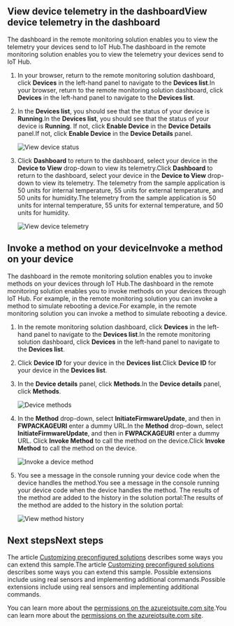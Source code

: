 ## <a name="view-device-telemetry-in-the-dashboard"></a><span data-ttu-id="6d057-101">View device telemetry in the dashboard</span><span class="sxs-lookup"><span data-stu-id="6d057-101">View device telemetry in the dashboard</span></span>
<span data-ttu-id="6d057-102">The dashboard in the remote monitoring solution enables you to view the telemetry your devices send to IoT Hub.</span><span class="sxs-lookup"><span data-stu-id="6d057-102">The dashboard in the remote monitoring solution enables you to view the telemetry your devices send to IoT Hub.</span></span>

1. <span data-ttu-id="6d057-103">In your browser, return to the remote monitoring solution dashboard, click **Devices** in the left-hand panel to navigate to the **Devices list**.</span><span class="sxs-lookup"><span data-stu-id="6d057-103">In your browser, return to the remote monitoring solution dashboard, click **Devices** in the left-hand panel to navigate to the **Devices list**.</span></span>
2. <span data-ttu-id="6d057-104">In the **Devices list**, you should see that the status of your device is **Running**.</span><span class="sxs-lookup"><span data-stu-id="6d057-104">In the **Devices list**, you should see that the status of your device is **Running**.</span></span> <span data-ttu-id="6d057-105">If not, click **Enable Device** in the **Device Details** panel.</span><span class="sxs-lookup"><span data-stu-id="6d057-105">If not, click **Enable Device** in the **Device Details** panel.</span></span>
   
    ![View device status][18]
3. <span data-ttu-id="6d057-107">Click **Dashboard** to return to the dashboard, select your device in the **Device to View** drop-down to view its telemetry.</span><span class="sxs-lookup"><span data-stu-id="6d057-107">Click **Dashboard** to return to the dashboard, select your device in the **Device to View** drop-down to view its telemetry.</span></span> <span data-ttu-id="6d057-108">The telemetry from the sample application is 50 units for internal temperature, 55 units for external temperature, and 50 units for humidity.</span><span class="sxs-lookup"><span data-stu-id="6d057-108">The telemetry from the sample application is 50 units for internal temperature, 55 units for external temperature, and 50 units for humidity.</span></span>
   
    ![View device telemetry][img-telemetry]

## <a name="invoke-a-method-on-your-device"></a><span data-ttu-id="6d057-110">Invoke a method on your device</span><span class="sxs-lookup"><span data-stu-id="6d057-110">Invoke a method on your device</span></span>
<span data-ttu-id="6d057-111">The dashboard in the remote monitoring solution enables you to invoke methods on your devices through IoT Hub.</span><span class="sxs-lookup"><span data-stu-id="6d057-111">The dashboard in the remote monitoring solution enables you to invoke methods on your devices through IoT Hub.</span></span> <span data-ttu-id="6d057-112">For example, in the remote monitoring solution you can invoke a method to simulate rebooting a device.</span><span class="sxs-lookup"><span data-stu-id="6d057-112">For example, in the remote monitoring solution you can invoke a method to simulate rebooting a device.</span></span>

1. <span data-ttu-id="6d057-113">In the remote monitoring solution dashboard, click **Devices** in the left-hand panel to navigate to the **Devices list**.</span><span class="sxs-lookup"><span data-stu-id="6d057-113">In the remote monitoring solution dashboard, click **Devices** in the left-hand panel to navigate to the **Devices list**.</span></span>
2. <span data-ttu-id="6d057-114">Click **Device ID** for your device in the **Devices list**.</span><span class="sxs-lookup"><span data-stu-id="6d057-114">Click **Device ID** for your device in the **Devices list**.</span></span>
3. <span data-ttu-id="6d057-115">In the **Device details** panel, click **Methods**.</span><span class="sxs-lookup"><span data-stu-id="6d057-115">In the **Device details** panel, click **Methods**.</span></span>
   
    ![Device methods][13]
4. <span data-ttu-id="6d057-117">In the **Method** drop-down, select **InitiateFirmwareUpdate**, and then in **FWPACKAGEURI** enter a dummy URL.</span><span class="sxs-lookup"><span data-stu-id="6d057-117">In the **Method** drop-down, select **InitiateFirmwareUpdate**, and then in **FWPACKAGEURI** enter a dummy URL.</span></span> <span data-ttu-id="6d057-118">Click **Invoke Method** to call the method on the device.</span><span class="sxs-lookup"><span data-stu-id="6d057-118">Click **Invoke Method** to call the method on the device.</span></span>
   
    ![Invoke a device method][14]
   

5. <span data-ttu-id="6d057-120">You see a message in the console running your device code when the device handles the method.</span><span class="sxs-lookup"><span data-stu-id="6d057-120">You see a message in the console running your device code when the device handles the method.</span></span> <span data-ttu-id="6d057-121">The results of the method are added to the history in the solution portal:</span><span class="sxs-lookup"><span data-stu-id="6d057-121">The results of the method are added to the history in the solution portal:</span></span>

    ![View method history][img-method-history]

## <a name="next-steps"></a><span data-ttu-id="6d057-123">Next steps</span><span class="sxs-lookup"><span data-stu-id="6d057-123">Next steps</span></span>
<span data-ttu-id="6d057-124">The article [Customizing preconfigured solutions][lnk-customize] describes some ways you can extend this sample.</span><span class="sxs-lookup"><span data-stu-id="6d057-124">The article [Customizing preconfigured solutions][lnk-customize] describes some ways you can extend this sample.</span></span> <span data-ttu-id="6d057-125">Possible extensions include using real sensors and implementing additional commands.</span><span class="sxs-lookup"><span data-stu-id="6d057-125">Possible extensions include using real sensors and implementing additional commands.</span></span>

<span data-ttu-id="6d057-126">You can learn more about the [permissions on the azureiotsuite.com site][lnk-permissions].</span><span class="sxs-lookup"><span data-stu-id="6d057-126">You can learn more about the [permissions on the azureiotsuite.com site][lnk-permissions].</span></span>

[13]: https://docstestmedia1.blob.core.windows.net/azure-media/includes/media/iot-suite-visualize-connecting/suite4.png
[14]: https://docstestmedia1.blob.core.windows.net/azure-media/includes/media/iot-suite-visualize-connecting/suite7-1.png
[18]: https://docstestmedia1.blob.core.windows.net/azure-media/includes/media/iot-suite-visualize-connecting/suite10.png
[img-telemetry]: https://docstestmedia1.blob.core.windows.net/azure-media/includes/media/iot-suite-visualize-connecting/telemetry.png
[img-method-history]: https://docstestmedia1.blob.core.windows.net/azure-media/includes/media/iot-suite-visualize-connecting/history.png
[lnk-customize]: ../articles/iot-suite/iot-suite-guidance-on-customizing-preconfigured-solutions.md
[lnk-permissions]: ../articles/iot-suite/iot-suite-permissions.md





